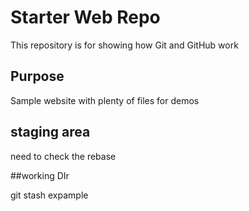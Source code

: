 # Starter Web Repo

This repository is for showing how Git and GitHub work

## Purpose

Sample website with plenty of files for demos

## staging area
need to check the rebase

##working  DIr

git stash expample